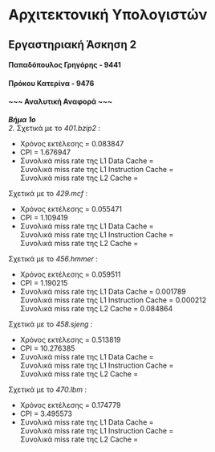 # Αρχιτεκτονική Υπολογιστών 
## Εργαστηριακή Άσκηση 2
#### Παπαδόπουλος Γρηγόρης - 9441
#### Πρόκου Κατερίνα - 9476
#### ~~~ Αναλυτική Αναφορά ~~~   
***Βήμα 1ο***  
_2._  Σχετικά με το _401.bzip2_ :  
* Χρόνος εκτέλεσης = 0.083847  
* CPI = 1.676947  
* Συνολικά miss rate της L1 Data Cache =  
Συνολικά miss rate της L1 Instruction Cache =    
Συνολικά miss rate της L2 Cache =  

Σχετικά με το _429.mcf_ :  
* Χρόνος εκτέλεσης = 0.055471
* CPI = 1.109419  
* Συνολικά miss rate της L1 Data Cache =  
Συνολικά miss rate της L1 Instruction Cache =    
Συνολικά miss rate της L2 Cache =   

Σχετικά με το _456.hmmer_ :  
* Χρόνος εκτέλεσης = 0.059511  
* CPI = 1.190215  
* Συνολικά miss rate της L1 Data Cache = 0.001789  
Συνολικά miss rate της L1 Instruction Cache = 0.000212  
Συνολικά miss rate της L2 Cache = 0.084864  

Σχετικά με το _458.sjeng_ :  
* Χρόνος εκτέλεσης = 0.513819  
* CPI = 10.276385  
* Συνολικά miss rate της L1 Data Cache =    
Συνολικά miss rate της L1 Instruction Cache =    
Συνολικά miss rate της L2 Cache =   

Σχετικά με το _470.lbm_ :   
* Χρόνος εκτέλεσης = 0.174779  
* CPI = 3.495573  
* Συνολικά miss rate της L1 Data Cache =    
Συνολικά miss rate της L1 Instruction Cache =     
Συνολικά miss rate της L2 Cache = 
